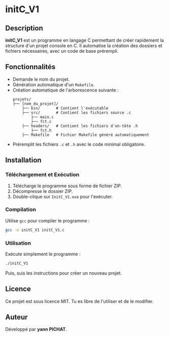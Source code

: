 # initC_V1

## Description
**initC_V1** est un programme en langage C permettant de créer rapidement la structure d'un projet console en C. Il automatise la création des dossiers et fichiers nécessaires, avec un code de base prérempli.

## Fonctionnalités
- Demande le nom du projet.
- Génération automatique d'un `Makefile`.
- Création automatique de l'arborescence suivante :
  ```
  projets/
  ├── [nom_du_projet]/
      ├── bin/       # Contient l'exécutable
      ├── src/       # Contient les fichiers source .c
          ├── main.c
          ├── fct.c
      ├── headers/   # Contient les fichiers d'en-tête .h
          ├── fct.h
      ├── Makefile   # Fichier Makefile généré automatiquement
  ```
- Préremplit les fichiers `.c` et `.h` avec le code minimal obligatoire.

## Installation
### Téléchargement et Exécution
1. Télécharge le programme sous forme de fichier ZIP.
2. Décompresse le dossier ZIP.
3. Double-clique sur `InitC_V1.exe` pour l'exécuter.

### Compilation
Utilise `gcc` pour compiler le programme :
```sh
gcc -o initC_V1 initC_V1.c
```

### Utilisation
Exécute simplement le programme :
```sh
./initC_V1
```
Puis, suis les instructions pour créer un nouveau projet.

## Licence
Ce projet est sous licence MIT. Tu es libre de l'utiliser et de le modifier.

## Auteur
Développé par **yann PICHAT**.


